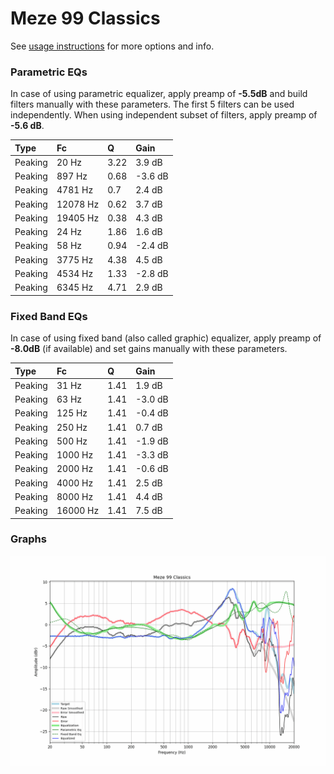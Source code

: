 # Meze 99 Classics
See [usage instructions](https://github.com/jaakkopasanen/AutoEq#usage) for more options and info.

### Parametric EQs
In case of using parametric equalizer, apply preamp of **-5.5dB** and build filters manually
with these parameters. The first 5 filters can be used independently.
When using independent subset of filters, apply preamp of **-5.6 dB**.

| Type    | Fc       |    Q | Gain    |
|:--------|:---------|:-----|:--------|
| Peaking | 20 Hz    | 3.22 | 3.9 dB  |
| Peaking | 897 Hz   | 0.68 | -3.6 dB |
| Peaking | 4781 Hz  | 0.7  | 2.4 dB  |
| Peaking | 12078 Hz | 0.62 | 3.7 dB  |
| Peaking | 19405 Hz | 0.38 | 4.3 dB  |
| Peaking | 24 Hz    | 1.86 | 1.6 dB  |
| Peaking | 58 Hz    | 0.94 | -2.4 dB |
| Peaking | 3775 Hz  | 4.38 | 4.5 dB  |
| Peaking | 4534 Hz  | 1.33 | -2.8 dB |
| Peaking | 6345 Hz  | 4.71 | 2.9 dB  |

### Fixed Band EQs
In case of using fixed band (also called graphic) equalizer, apply preamp of **-8.0dB**
(if available) and set gains manually with these parameters.

| Type    | Fc       |    Q | Gain    |
|:--------|:---------|:-----|:--------|
| Peaking | 31 Hz    | 1.41 | 1.9 dB  |
| Peaking | 63 Hz    | 1.41 | -3.0 dB |
| Peaking | 125 Hz   | 1.41 | -0.4 dB |
| Peaking | 250 Hz   | 1.41 | 0.7 dB  |
| Peaking | 500 Hz   | 1.41 | -1.9 dB |
| Peaking | 1000 Hz  | 1.41 | -3.3 dB |
| Peaking | 2000 Hz  | 1.41 | -0.6 dB |
| Peaking | 4000 Hz  | 1.41 | 2.5 dB  |
| Peaking | 8000 Hz  | 1.41 | 4.4 dB  |
| Peaking | 16000 Hz | 1.41 | 7.5 dB  |

### Graphs
![](./Meze%2099%20Classics.png)